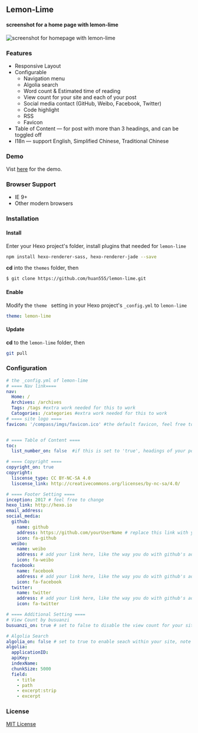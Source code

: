 ## Lemon-Lime

#### screenshot for a home page with lemon-lime

![screenshot for homepage with lemon-lime](https://ws4.sinaimg.cn/large/006tKfTcgy1fnrmy0zylzj31e40yan1j.jpg)

### Features

* Responsive Layout
* Configurable
  * Navigation menu
  * Algolia search
  * Word count & Estimated time of reading
  * View count for your site and each of your post
  * Social media contact (GitHub, Weibo, Facebook, Twitter)
  * Code highlight 
  * RSS
  * Favicon
* Table of Content — for  post with more than 3 headings, and can be toggled off
* I18n — support English, Simplified Chinese, Traditional Chinese



### Demo

Vist [here](http://rachelqiu.com) for the demo.



### Browser Support

* IE 9+
* Other modern browsers



### Installation

#### Install

Enter your Hexo project's folder, install plugins that needed for `lemon-lime`

```bash
npm install hexo-renderer-sass, hexo-renderer-jade --save
```

 **cd** into the `themes` folder, then

``` bash
$ git clone https://github.com/huan555/lemon-lime.git
```



#### Enable

Modify the `theme ` setting in your Hexo project's `_config.yml` to `lemon-lime`

```yaml
theme: lemon-lime
```



#### Update

**cd** to the `lemon-lime` folder, then

```bash
git pull
```



### Configuration

```yaml
# the _config.yml of lemon-lime
# ==== Nav link====
nav:
  Home: /
  Archives: /archives
  Tags: /tags #extra work needed for this to work
  Catogories: /categories #extra work needed for this to work
# ==== site logo ====
favicon: '/compass/imgs/favicon.ico' #the default favicon, feel free to change


# ==== Table of Content ====
toc:
  list_number_on: false  #if this is set to 'true', headings of your posts should not have numerical ordered added manually. 

# ==== Copyright ====
copyright_on: true
copyright:
  liscense_type: CC BY-NC-SA 4.0
  liscense_link: http://creativecommons.org/licenses/by-nc-sa/4.0/

# ==== Footer Setting ====
inception: 2017 # feel free to change
hexo_link: http://hexo.io
email_address:
social_media:
  github:
    name: github
    address: https://github.com/yourUserName # replace this link with yours
    icon: fa-github
  weibo:
    name: weibo
    address: # add your link here, like the way you do with github's address or just ignore it
    icon: fa-weibo
  facebook:
    name: facebook
    address: # add your link here, like the way you do with github's address or just ignore it
    icon: fa-facebook
  twitter:
    name: twitter
    address: # add your link here, like the way you do with github's address or just ignore it
    icon: fa-twitter

# ==== Additional Setting ====
# View Count by busuanzi
busuanzi_on: true # set to false to disable the view count for your site and posts

# Algolia Search
algolia_on: false # set to true to enable seach within your site, note that extra work needed
algolia:
  applicationID:
  apiKey:
  indexName:
  chunkSize: 5000
  field:
    - title
    - path
    - excerpt:strip
    - excerpt
```



### License

[MIT License](https://cgm.mit-license.org/)
